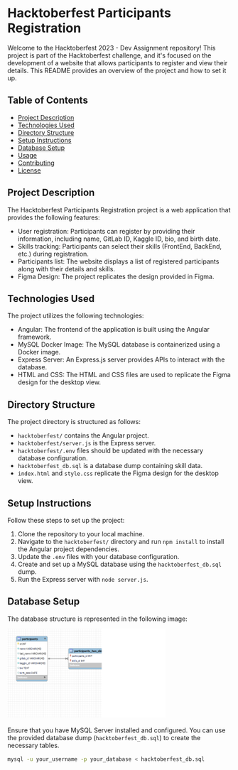 # Hacktoberfest Participants Registration

Welcome to the Hacktoberfest 2023 - Dev Assignment repository! This project is part of the Hacktoberfest challenge, and it's focused on the development of a website that allows participants to register and view their details. This README provides an overview of the project and how to set it up.

## Table of Contents

- [Project Description](#project-description)
- [Technologies Used](#technologies-used)
- [Directory Structure](#directory-structure)
- [Setup Instructions](#setup-instructions)
- [Database Setup](#database-setup)
- [Usage](#usage)
- [Contributing](#contributing)
- [License](#license)

## Project Description

The Hacktoberfest Participants Registration project is a web application that provides the following features:

- User registration: Participants can register by providing their information, including name, GitLab ID, Kaggle ID, bio, and birth date.
- Skills tracking: Participants can select their skills (FrontEnd, BackEnd, etc.) during registration.
- Participants list: The website displays a list of registered participants along with their details and skills.
- Figma Design: The project replicates the design provided in Figma.

## Technologies Used

The project utilizes the following technologies:

- Angular: The frontend of the application is built using the Angular framework.
- MySQL Docker Image: The MySQL database is containerized using a Docker image.
- Express Server: An Express.js server provides APIs to interact with the database.
- HTML and CSS: The HTML and CSS files are used to replicate the Figma design for the desktop view.

## Directory Structure

The project directory is structured as follows:

- `hacktoberfest/` contains the Angular project.
- `hacktoberfest/server.js` is the Express server.
- `hacktoberfest/.env` files should be updated with the necessary database configuration.
- `hacktoberfest_db.sql` is a database dump containing skill data.
- `index.html` and `style.css` replicate the Figma design for the desktop view.

## Setup Instructions

Follow these steps to set up the project:

1. Clone the repository to your local machine.
2. Navigate to the `hacktoberfest/` directory and run `npm install` to install the Angular project dependencies.
3. Update the `.env` files with your database configuration.
4. Create and set up a MySQL database using the `hacktoberfest_db.sql` dump.
5. Run the Express server with `node server.js`.

## Database Setup
The database structure is represented in the following image:

<img src="db_erd.png" alt="Database Structure" height='200' />\
\
Ensure that you have MySQL Server installed and configured. You can use the provided database dump (`hacktoberfest_db.sql`) to create the necessary tables.

```bash
mysql -u your_username -p your_database < hacktoberfest_db.sql
